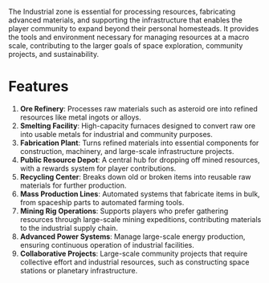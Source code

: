 The Industrial zone is essential for processing resources, fabricating advanced materials, and supporting the infrastructure that enables the player community to expand beyond their personal homesteads. It provides the tools and environment necessary for managing resources at a macro scale, contributing to the larger goals of space exploration, community projects, and sustainability.

# Features

1. **Ore Refinery**: Processes raw materials such as asteroid ore into refined resources like metal ingots or alloys.
2. **Smelting Facility**: High-capacity furnaces designed to convert raw ore into usable metals for industrial and community purposes.
3. **Fabrication Plant**: Turns refined materials into essential components for construction, machinery, and large-scale infrastructure projects.
4. **Public Resource Depot**: A central hub for dropping off mined resources, with a rewards system for player contributions.
5. **Recycling Center**: Breaks down old or broken items into reusable raw materials for further production.
6. **Mass Production Lines**: Automated systems that fabricate items in bulk, from spaceship parts to automated farming tools.
7. **Mining Rig Operations**: Supports players who prefer gathering resources through large-scale mining expeditions, contributing materials to the industrial supply chain.
8. **Advanced Power Systems**: Manage large-scale energy production, ensuring continuous operation of industrial facilities.
9. **Collaborative Projects**: Large-scale community projects that require collective effort and industrial resources, such as constructing space stations or planetary infrastructure.